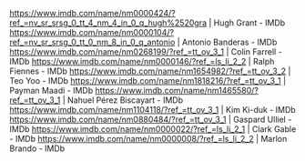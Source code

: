 https://www.imdb.com/name/nm0000424/?ref_=nv_sr_srsg_0_tt_4_nm_4_in_0_q_hugh%2520gra | Hugh Grant - IMDb
https://www.imdb.com/name/nm0000104/?ref_=nv_sr_srsg_0_tt_0_nm_8_in_0_q_antonio | Antonio Banderas - IMDb
https://www.imdb.com/name/nm0268199/?ref_=tt_ov_3_1 | Colin Farrell - IMDb
https://www.imdb.com/name/nm0000146/?ref_=ls_li_2_2 | Ralph Fiennes - IMDb
https://www.imdb.com/name/nm1654982/?ref_=tt_ov_3_2 | Teo Yoo - IMDb
https://www.imdb.com/name/nm1818216/?ref_=tt_ov_3_1 | Payman Maadi - IMDb
https://www.imdb.com/name/nm1465580/?ref_=tt_ov_3_1 | Nahuel Pérez Biscayart - IMDb
https://www.imdb.com/name/nm1104118/?ref_=tt_ov_3_1 | Kim Ki-duk - IMDb
https://www.imdb.com/name/nm0880484/?ref_=tt_ov_3_1 | Gaspard Ulliel - IMDb
https://www.imdb.com/name/nm0000022/?ref_=ls_li_2_1 | Clark Gable - IMDb
https://www.imdb.com/name/nm0000008/?ref_=ls_li_2_2 | Marlon Brando - IMDb